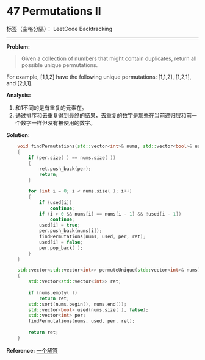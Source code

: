 ﻿# 47 Permutations II

标签（空格分隔）： LeetCode Backtracking

---

**Problem:**
>   Given a collection of numbers that might contain duplicates, return all possible unique permutations.
>
For example,
[1,1,2] have the following unique permutations:
[1,1,2], [1,2,1], and [2,1,1].

**Analysis:**

 1. 和1不同的是有重复的元素在。
 2. 通过排序和去重复得到最终的结果，去重复的数字是那些在当前递归层和前一个数字一样但没有被使用的数字。

**Solution:**
```cpp
	void findPermutations(std::vector<int>& nums, std::vector<bool>& used, std::vector<int>& per, std::vector<std::vector<int>>& ret)
	{
		if (per.size( ) == nums.size( ))
		{
			ret.push_back(per);
			return;
		}

		for (int i = 0; i < nums.size( ); i++)
		{
			if (used[i])
				continue;
			if (i > 0 && nums[i] == nums[i - 1] && !used[i - 1])
				continue;
			used[i] = true;
			per.push_back(nums[i]);
			findPermutations(nums, used, per, ret);
			used[i] = false;
			per.pop_back( );
		}
	}

	std::vector<std::vector<int>> permuteUnique(std::vector<int>& nums)
	{
		std::vector<std::vector<int>> ret;
	
		if (nums.empty( ))
			return ret;
		std::sort(nums.begin(), nums.end());
		std::vector<bool> used(nums.size( ), false);
		std::vector<int> per;
		findPermutations(nums, used, per, ret);
		
		return ret;
	}
```
**Reference:**
[一个解答][1]


  [1]: http://bangbingsyb.blogspot.com/2014/11/leetcode-permutations-i-ii.html